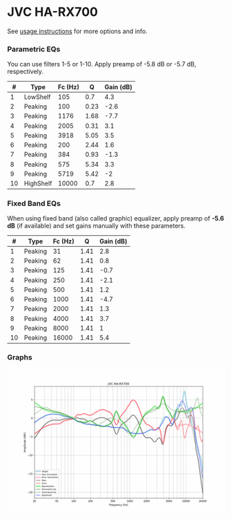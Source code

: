 # JVC HA-RX700
See [usage instructions](https://github.com/jaakkopasanen/AutoEq#usage) for more options and info.

### Parametric EQs
You can use filters 1-5 or 1-10. Apply preamp of -5.8 dB or -5.7 dB, respectively.

|   # | Type      |   Fc (Hz) |    Q |   Gain (dB) |
|-----|-----------|-----------|------|-------------|
|   1 | LowShelf  |       105 | 0.7  |         4.3 |
|   2 | Peaking   |       100 | 0.23 |        -2.6 |
|   3 | Peaking   |      1176 | 1.68 |        -7.7 |
|   4 | Peaking   |      2005 | 0.31 |         3.1 |
|   5 | Peaking   |      3918 | 5.05 |         3.5 |
|   6 | Peaking   |       200 | 2.44 |         1.6 |
|   7 | Peaking   |       384 | 0.93 |        -1.3 |
|   8 | Peaking   |       575 | 5.34 |         3.3 |
|   9 | Peaking   |      5719 | 5.42 |        -2   |
|  10 | HighShelf |     10000 | 0.7  |         2.8 |

### Fixed Band EQs
When using fixed band (also called graphic) equalizer, apply preamp of **-5.6 dB** (if available) and set gains manually with these parameters.

|   # | Type    |   Fc (Hz) |    Q |   Gain (dB) |
|-----|---------|-----------|------|-------------|
|   1 | Peaking |        31 | 1.41 |         2.8 |
|   2 | Peaking |        62 | 1.41 |         0.8 |
|   3 | Peaking |       125 | 1.41 |        -0.7 |
|   4 | Peaking |       250 | 1.41 |        -2.1 |
|   5 | Peaking |       500 | 1.41 |         1.2 |
|   6 | Peaking |      1000 | 1.41 |        -4.7 |
|   7 | Peaking |      2000 | 1.41 |         1.3 |
|   8 | Peaking |      4000 | 1.41 |         3.7 |
|   9 | Peaking |      8000 | 1.41 |         1   |
|  10 | Peaking |     16000 | 1.41 |         5.4 |

### Graphs
![](./JVC%20HA-RX700.png)
